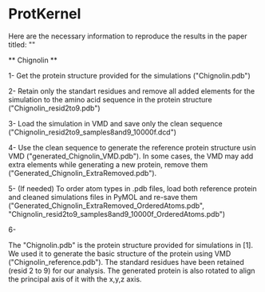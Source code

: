 # ProtKernel
Here are the necessary information to reproduce the results in the paper titled: ""

** Chignolin **

1- Get the protein structure provided for the simulations ("Chignolin.pdb")

2- Retain only the standart residues and remove all added elements for the simulation to the amino acid sequence in the protein structure ("Chignolin_resid2to9.pdb")

3- Load the simulation in VMD and save only the clean sequence ("Chignolin_resid2to9_samples8and9_10000f.dcd")

4- Use the clean sequence to generate the reference protein structure usin VMD ("generated_Chignolin_VMD.pdb"). In some cases, the VMD may add extra elements while generating a new protein, remove them ("Generated_Chignolin_ExtraRemoved.pdb").

5- (If needed) To order atom types in .pdb files, load both reference protein and cleaned simulations files in PyMOL and re-save them
("Generated_Chignolin_ExtraRemoved_OrderedAtoms.pdb", "Chignolin_resid2to9_samples8and9_10000f_OrderedAtoms.pdb")

6- 


The "Chignolin.pdb" is the protein structure provided for simulations in [1]. We used it to generate the basic structure of the protein using VMD ("Chignolin_reference.pdb"). The standard residues have been retained (resid 2 to 9) for our analysis. The generated protein is also rotated to align the principal axis of it with the x,y,z axis.

